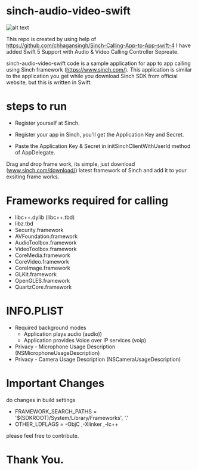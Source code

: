 # sinch-audio-video-swift

![alt text](https://cdn1.bbcode0.com/uploads/2021/3/3/5c33cfe78bac4454e8e45032634d5b47-full.png)

This repo is created by using help of https://github.com/chhagansingh/Sinch-Calling-App-to-App-swift-4 I have added Swift 5 Support with Audio & Video Calling Controller Sepreate. 

sinch-audio-video-swift code is a sample application for app to app calling using Sinch framework (https://www.sinch.com/). This application is similar to the application you get while you download Sinch SDK from official website, but this is written in Swift.

# steps to run

* Register yourself at Sinch.

* Register your app in Sinch, you'll get the Application Key and Secret.

* Paste the Application Key & Secret in initSinchClientWithUserId method of AppDelegate.

Drag and drop frame work, its simple, just download (www.sinch.com/download/) latest framework of Sinch and add it to your exsiting frame works.

# Frameworks required for calling

* libc++.dylib (libc++.tbd)
* libz.tbd
* Security.framework
* AVFoundation.framework
* AudioToolbox.framework
* VideoToolbox.framework
* CoreMedia.framework
* CoreVideo.framework
* CoreImage.framework
* GLKit.framework
* OpenGLES.framework
* QuartzCore.framework

# INFO.PLIST

* Required background modes
  * Application plays audio (audio))
  * Application provides Voice over IP services (voip)
* Privacy - Microphone Usage Description (NSMicrophoneUsageDescription)
* Privacy - Camera Usage Description (NSCameraUsageDescription)

# Important Changes

do changes in build settings

* FRAMEWORK_SEARCH_PATHS = '$(SDKROOT)/System/Library/Frameworks', '.'
* OTHER_LDFLAGS = -ObjC ,-Xlinker ,-lc++

please feel free to contribute.

# Thank You.
